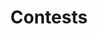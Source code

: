 ---
permalink: /contests/
layout: frontpage
header:
  image_fullwidth: head.png
thumbnail: thumbnail.png
title: "Contests"
blank_content: true
widget1:
  title: "Upcoming"
  url: '/upcoming/'
  image: prague.jpg
  text: '<b>Prague, Czechia</b> has been chosen as the host of the 16th International Linguistics Olympiad on July 26-30th, 2018. You can find the official website <a href="http://iol.ff.cuni.cz/">here</a>.'
widget2:
  title: "Past Contests"
  url: '/past-contests/'
  image: dublin2017.jpg
  text: '<b>Prague, Czechia</b> has been chosen as the host of the 16th International Linguistics Olympiad on July 26-30th, 2018. You can find the official website <a href="http://iol.ff.cuni.cz/">here</a>.'
widget3:
  title: "How to Participiate"
  url: '/participation/'
  image: participation.jpg
  text: '<b>Prague, Czechia</b> has been chosen as the host of the 16th International Linguistics Olympiad on July 26-30th, 2018. You can find the official website <a href="http://iol.ff.cuni.cz/">here</a>.'
sitemap: false
---